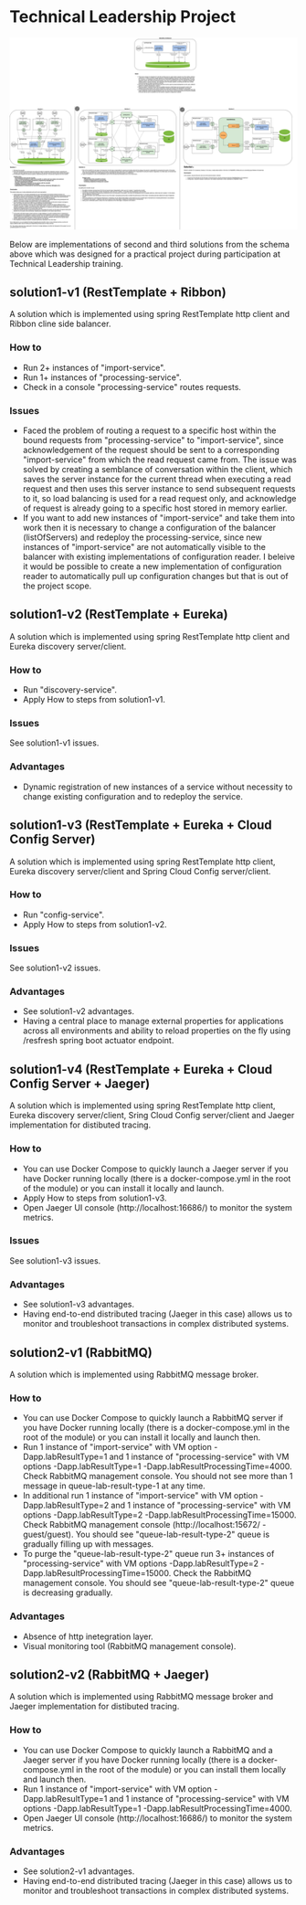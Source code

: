 # Technical Leadership Project
![Technical Leadership Project schema](https://github.com/alexander-mikhailov/techlead_project/blob/master/techlead_project.png)


Below are implementations of second and third solutions from the schema above which was designed for a practical project during participation at Technical Leadership training.

## solution1-v1 (RestTemplate + Ribbon)
A solution which is implemented using spring RestTemplate http client and Ribbon cline side balancer.

### How to
* Run 2+ instances of "import-service".
* Run 1+ instances of "processing-service".
* Check in a console "processing-service" routes requests.

### Issues
* Faced the problem of routing a request to a specific host within the bound requests from "processing-service" to "import-service", since acknowledgement of the request should be sent to a corresponding "import-service" from which the read request came from.
  The issue was solved by creating a semblance of conversation within the client, which saves the server instance for the current thread when executing a read request and then uses this server instance to send subsequent requests to it, so load balancing is used for a read request only, and acknowledge of request is already going to a specific host stored in memory earlier.
* If you want to add new instances of "import-service" and take them into work then it is necessary to change a configuration of the balancer (listOfServers) and redeploy the processing-service, since new instances of "import-service" are not automatically visible to the balancer with existing implementations of configuration reader. I beleive it would be possible to create a new implementation of configuration reader to automatically pull up configuration changes but that is out of the project scope.

## solution1-v2 (RestTemplate + Eureka)
A solution which is implemented using spring RestTemplate http client and Eureka discovery server/client.

### How to
* Run "discovery-service".
* Apply How to steps from solution1-v1.

### Issues
See solution1-v1 issues.
  
### Advantages
* Dynamic registration of new instances of a service without necessity to change existing configuration and to redeploy the service.

## solution1-v3 (RestTemplate + Eureka + Cloud Config Server)
A solution which is implemented using spring RestTemplate http client, Eureka discovery server/client and Spring Cloud Config server/client.

### How to
* Run "config-service".
* Apply How to steps from solution1-v2.

### Issues
See solution1-v2 issues.
  
### Advantages
* See solution1-v2 advantages.
* Having a central place to manage external properties for applications across all environments and ability to reload properties on the fly using /resfresh spring boot actuator endpoint.

## solution1-v4 (RestTemplate + Eureka + Cloud Config Server + Jaeger)
A solution which is implemented using spring RestTemplate http client, Eureka discovery server/client, Sring Cloud Config server/client and Jaeger implementation for distibuted tracing.

### How to
* You can use Docker Compose to quickly launch a Jaeger server if you have Docker running locally (there is a docker-compose.yml in the root of the module) or you can install it locally and launch.
* Apply How to steps from solution1-v3.
* Open Jaeger UI console (http://localhost:16686/) to monitor the system metrics.

### Issues
See solution1-v3 issues.
  
### Advantages
* See solution1-v3 advantages.
* Having end-to-end distributed tracing (Jaeger in this case) allows us to monitor and troubleshoot transactions in complex distributed systems.

## solution2-v1 (RabbitMQ)
A solution which is implemented using RabbitMQ message broker.

### How to
* You can use Docker Compose to quickly launch a RabbitMQ server if you have Docker running locally (there is a docker-compose.yml in the root of the module) or you can install it locally and launch then.
* Run 1 instance of "import-service" with VM option -Dapp.labResultType=1 and 1 instance of "processing-service" with VM options -Dapp.labResultType=1 -Dapp.labResultProcessingTime=4000. Check RabbitMQ management console. You should not see more than 1 message in queue-lab-result-type-1 at any time.
* In additional run 1 instance of "import-service" with VM option -Dapp.labResultType=2 and 1 instance of "processing-service" with VM options -Dapp.labResultType=2 -Dapp.labResultProcessingTime=15000. Check RabbitMQ management console (http://localhost:15672/ - guest/guest). You should see "queue-lab-result-type-2" queue is gradually filling up with messages.
* To purge the "queue-lab-result-type-2" queue run 3+ instances of "processing-service" with VM options -Dapp.labResultType=2 -Dapp.labResultProcessingTime=15000. Check the RabbitMQ management console. You should see "queue-lab-result-type-2" queue is decreasing gradually.
  
### Advantages
* Absence of http inetegration layer.
* Visual monitoring tool (RabbitMQ management console).

## solution2-v2 (RabbitMQ + Jaeger)
A solution which is implemented using RabbitMQ message broker and Jaeger implementation for distibuted tracing.

### How to
* You can use Docker Compose to quickly launch a RabbitMQ and a Jaeger server if you have Docker running locally (there is a docker-compose.yml in the root of the module) or you can install them locally and launch then.
* Run 1 instance of "import-service" with VM option -Dapp.labResultType=1 and 1 instance of "processing-service" with VM options -Dapp.labResultType=1 -Dapp.labResultProcessingTime=4000.
* Open Jaeger UI console (http://localhost:16686/) to monitor the system metrics.
  
### Advantages
* See solution2-v1 advantages.
* Having end-to-end distributed tracing (Jaeger in this case) allows us to monitor and troubleshoot transactions in complex distributed systems.

